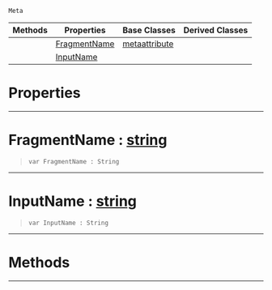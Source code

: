  `Meta`

|Methods|Properties|Base Classes|Derived Classes|
|---|---|---|---|
| |[ FragmentName](https://github.com/zeroengineteam/ZeroDocs/blob/master/code_reference/class_reference/metashaderinput.markdown#fragmentname-zero-engine)|[metaattribute](https://github.com/zeroengineteam/ZeroDocs/blob/master/code_reference/class_reference/metaattribute.markdown)| |
| |[ InputName](https://github.com/zeroengineteam/ZeroDocs/blob/master/code_reference/class_reference/metashaderinput.markdown#inputname-zero-engine-do)| | |


 #  Properties


---  
 #  FragmentName : [string](https://github.com/zeroengineteam/ZeroDocs/blob/master/code_reference/nada_base_types/string.markdown)

> 
> ``` lang=cpp, name=Nada
> var FragmentName : String


---  
 #  InputName : [string](https://github.com/zeroengineteam/ZeroDocs/blob/master/code_reference/nada_base_types/string.markdown)

> 
> ``` lang=cpp, name=Nada
> var InputName : String


---  
 #  Methods


---  
 

 